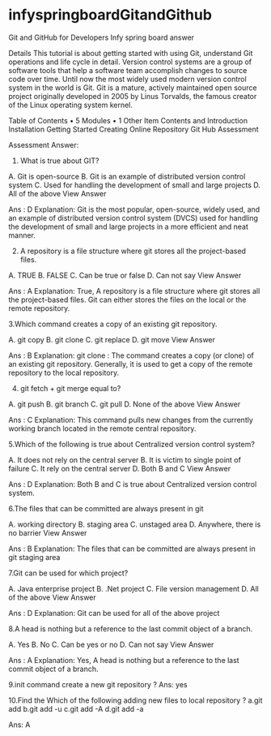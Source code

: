# infyspringboardGitandGithub
Git and GitHub for Developers Infy spring board answer

Details
This tutorial is about getting started with using Git, understand Git operations and life cycle in detail. Version control systems are a group of software tools that help a software team accomplish changes to source code over time. Until now the most widely used modern version control system in the world is Git. Git is a mature, actively maintained open source project originally developed in 2005 by Linus Torvalds, the famous creator of the Linux operating system kernel.

Table of Contents
 • 5 Modules 
• 1 Other Item 
Contents and Introduction
Installation
Getting Started
Creating Online Repository
Git Hub
Assessment


Assessment Answer:

1. What is true about GIT?

A. Git is open-source
B. Git is an example of distributed version control system
C. Used for handling the development of small and large projects
D. All of the above
View Answer

Ans : D
Explanation: Git is the most popular, open-source, widely used, and an example of distributed version control system (DVCS) used for handling the development of small and large projects in a more efficient and neat manner.

2. A repository is a file structure where git stores all the project-based files.

A. TRUE
B. FALSE
C. Can be true or false
D. Can not say
View Answer

Ans : A
Explanation: True, A repository is a file structure where git stores all the project-based files. Git can either stores the files on the local or the remote repository.

3.Which command creates a copy of an existing git repository.

A. git copy
B. git clone
C. git replace
D. git move
View Answer

Ans : B
Explanation: git clone : The command creates a copy (or clone) of an existing git repository. Generally, it is used to get a copy of the remote repository to the local repository.

4. git fetch + git merge equal to?

A. git push
B. git branch
C. git pull
D. None of the above
View Answer

Ans : C
Explanation: This command pulls new changes from the currently working branch located in the remote central repository.

5.Which of the following is true about Centralized version control system?

A. It does not rely on the central server
B. It is victim to single point of failure
C. It rely on the central server
D. Both B and C
View Answer

Ans : D
Explanation: Both B and C is true about Centralized version control system.

6.The files that can be committed are always present in git 

A. working directory
B. staging area
C. unstaged area
D. Anywhere, there is no barrier
View Answer

Ans : B
Explanation: The files that can be committed are always present in git staging area

7.Git can be used for which project?

A. Java enterprise project
B. .Net project
C. File version management
D. All of the above
View Answer

Ans : D
Explanation: Git can be used for all of the above project

8.A head is nothing but a reference to the last commit object of a branch.

A. Yes
B. No
C. Can be yes or no
D. Can not say
View Answer

Ans : A
Explanation: Yes, A head is nothing but a reference to the last commit object of a branch.


9.init command create a new git repository ? 
  Ans: yes

10.Find the Which of the following adding new files to local repository ?
a.git add 
b.git add -u 
c.git add -A
d.git add -a

Ans: A




